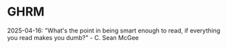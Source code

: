 # GHRM

2025-04-16: "What's the point in being smart enough to read, if everything you read makes you dumb?" - C. Sean McGee